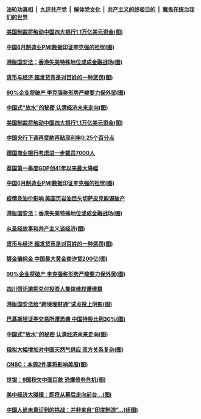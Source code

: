 

####  [法轮功真相](../../../../basic/blob/master/README.md?t=07011002) &nbsp;|&nbsp; [九评共产党](../../../../9ping.md/blob/master/README.md?t=07011002) &nbsp;|&nbsp; [解体党文化](../../../../jtdwh.md/blob/master/README.md?t=07011002)  &nbsp;|&nbsp; [共产主义的终极目的](../../../../gczydzjmd.md/blob/master/README.md?t=07011002) &nbsp;|&nbsp; [魔鬼在统治我们的世界](../../../../mgztzwmdsj.md/blob/master/README.md?t=07011002) 

#### [美国制裁将触动中国四大银行1.1万亿美元资金(图)](../pages/p5/938247.md?t=07011002) 

#### [中国6月制造业PMI数据印证李克强的担忧(图)](../pages/p5/938245.md?t=07011002) 

#### [港版国安法：香港失美特殊地位或成金融战场(图)](../pages/p5/938230.md?t=07011002) 

#### [货币与经济 超发货币是对百姓的一种惩罚(图)](../pages/p5/938130.md?t=07011002) 

#### [90%企业将破产 李克强称形势严峻要力保外贸(图)](../pages/p5/938142.md?t=07011002) 

#### [中国式“放水”的秘密 认清经济未来走向(图)](../pages/p5/938113.md?t=07011002) 

#### [美国制裁将触动中国四大银行1.1万亿美元资金(图)](../pages/p5/938247.md?t=07011002) 

#### [中国央行下调再贷款再贴现利率0.25个百分点](../pages/p5/938264.md?t=07011002) 

#### [德国商业银行考虑进一步裁员7000人](../pages/p5/938262.md?t=07011002) 

#### [英国第一季度GDP创41年以来最大降幅](../pages/p5/938261.md?t=07011002) 

#### [中国6月制造业PMI数据印证李克强的担忧(图)](../pages/p5/938245.md?t=07011002) 

#### [疫情及油价影响 美国页岩油巨头切萨皮克能源破产](../pages/p5/938232.md?t=07011002) 

#### [港版国安法：香港失美特殊地位或成金融战场(图)](../pages/p5/938230.md?t=07011002) 

#### [从圣经故事和共产主义谈经济(图)](../pages/p5/938133.md?t=07011002) 

#### [货币与经济 超发货币是对百姓的一种惩罚(图)](../pages/p5/938130.md?t=07011002) 

#### [镀金骗纯金 中国最大黄金商诈贷200亿(图)](../pages/p5/938160.md?t=07011002) 

#### [90%企业将破产 李克强称形势严峻要力保外贸(图)](../pages/p5/938142.md?t=07011002) 

#### [四川信讬逾期兑付投资人集体维权遭维稳](../pages/p5/938159.md?t=07011002) 

#### [港版国安法给“跨境理财通”试点投上阴影(图)](../pages/p5/938156.md?t=07011002) 

#### [巴基斯坦证券交易所遭恐袭 中国持股比例30%(图)](../pages/p5/938118.md?t=07011002) 

#### [中国式“放水”的秘密 认清经济未来走向(图)](../pages/p5/938113.md?t=07011002) 

#### [俄拟大幅增加对中国天然气供应 双方关系复杂(图)](../pages/p5/938110.md?t=07011002) 

#### [CNBC：本周2件事将影响美股(图)](../pages/p5/938078.md?t=07011002) 

#### [世银︰9国积欠中国巨款 恐爆债务危机(图)](../pages/p5/938074.md?t=07011002) 

#### [美中经济大碰撞：即将从幕后走向前台…(图)](../pages/p5/938024.md?t=07011002) 

#### [中国人尚未意识到的挑战：并非来自“印度制造”…(组图)](../pages/p5/938013.md?t=07011002) 

